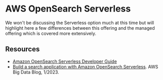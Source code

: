 # AWS OpenSearch Serverless

We won't be discussing the Serverless option much at this time but will highlight here a few differences between this offering and the managed offering which is covered more extensively.

## Resources
- [Amazon OpenSearch Serverless Developer Guide](https://docs.aws.amazon.com/opensearch-service/latest/developerguide/serverless.html)
- [Build a search application with Amazon OpenSearch Serverless](https://aws.amazon.com/blogs/big-data/build-a-search-application-with-amazon-opensearch-serverless/). AWS Big Data Blog, 1/2023.
